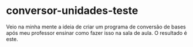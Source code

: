 # conversor-unidades-teste
Veio na minha mente a ideia de criar um programa de conversão de bases após meu professor ensinar como fazer isso na sala de aula. O resultado é este.
